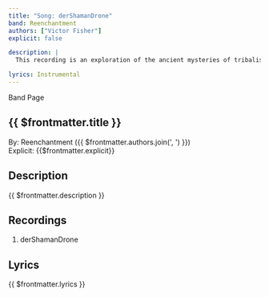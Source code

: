 ```yaml
---
title: "Song: derShamanDrone"
band: Reenchantment
authors: ["Victor Fisher"]
explicit: false

description: |
  This recording is an exploration of the ancient mysteries of tribalism and the shamanic tradition.

lyrics: Instrumental
---
```


<g-link to="/band/reenchantment">Band Page</g-link>

## {{ $frontmatter.title }}

By: <g-link to="/band/reenchantment">Reenchantment</g-link> ({{ $frontmatter.authors.join(', ') }})  
Explicit: {{$frontmatter.explicit}}

## Description

<vue-markdown>{{ $frontmatter.description }}</vue-markdown>

## Recordings

1. <g-link to="/recording/der-shaman-drone">derShamanDrone</g-link>

## Lyrics

<vue-markdown>{{ $frontmatter.lyrics }}</vue-markdown>
